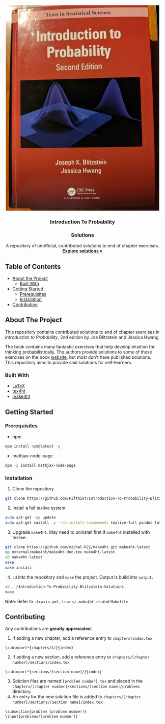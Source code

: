 <!-- PROJECT LOGO -->
<br />
<p align="center">
  <a href="https://github.com/Fifthist/Introduction-To-Probability-Blitzstein-Solutions">
    <img src="img/banner.jpg" alt="Banner">
  </a>

  <h3 align="center">Introduction To Probability</h3>
  <h3 align="center">Solutions</h3>

  <p align="center">
    A repository of unofficial, contributed solutions to end of chapter exercises.
    <br />
    <a href="https://fifthist.github.io/Introduction-To-Probability-Blitzstein-Solutions/"><strong>Explore solutions »</strong></a>
  </p>
</p>

<!-- TABLE OF CONTENTS -->
## Table of Contents

* [About the Project](#about-the-project)
  * [Built With](#built-with)
* [Getting Started](#getting-started)
  * [Prerequisites](#prerequisites)
  * [Installation](#installation)
* [Contributing](#contributing)


<!-- ABOUT THE PROJECT -->
## About The Project

This repository contains contributed solutions to end of chapter exercises in _Introduction to Probability_, 2nd edition by Joe Blitzstein and Jessica Hwang. 

The book contains many fantastic exercises that help develop intuition for thinking probabilistically. The authors provide solutions to some of these exercises on the book [website](https://projects.iq.harvard.edu/stat110/home), but most don't have published solutions. This repository aims to provide said solutions for self-learners.

### Built With

* [LaTeX](https://www.latex-project.org/)
* [tex4ht](https://ctan.org/pkg/tex4ht)
* [make4ht](https://github.com/michal-h21/make4ht)


<!-- GETTING STARTED -->
## Getting Started

### Prerequisites

* npm
```sh
npm install npm@latest -g
```

* mathjax-node-page
```sh
npm -g install mathjax-node-page
```

### Installation

1. Clone the repository
```sh
git clone https://github.com/Fifthist/Introduction-To-Probability-Blitzstein-Solutions
```
2. Install a full texlive system
```sh
sudo apt-get -qq update
sudo apt-get install -y --no-install-recommends texlive-full pandoc latexmk pdf2svg
```
3. Upgrade `make4ht`. May need to uninstall first if `make4ht` installed with texlive.
```sh
git clone https://github.com/michal-h21/make4ht.git make4ht-latest
cp external/make4ht/make4ht-doc.tex make4ht-latest
cd make4ht-latest
make
make install
```
4. `cd` into the repository and `make` the project. Output is build into `output`.
```sh
cd ../Introduction-To-Probability-Blitzstein-Solutions
make
```

Note: Refer to `.travis.yml`, `travis/_make4ht.sh` and `Makefile`.

<!-- CONTRIBUTING -->
## Contributing

Any contributions are **greatly appreciated**.

1. If adding a new chapter, add a reference entry to `chapters/index.tex`
```
\subimport*{chapters/2/}{index}
```
2. If adding a new section, add a reference entry to `chapters/[chapter number]/sections/index.tex`
```
\subimport*{sections/[section name]/}{index}
```
3. Solution files are named `[problem number].tex` and placed in the `chapters/[chapter number]/sections/[section name]/problems` directory.
4. An entry for the new solution file is added to `chapters/[chapter number]/sections/[section name]/index.tex`
```
\subsection{problem [problem number]}
\input{problems/[problem number]}
```